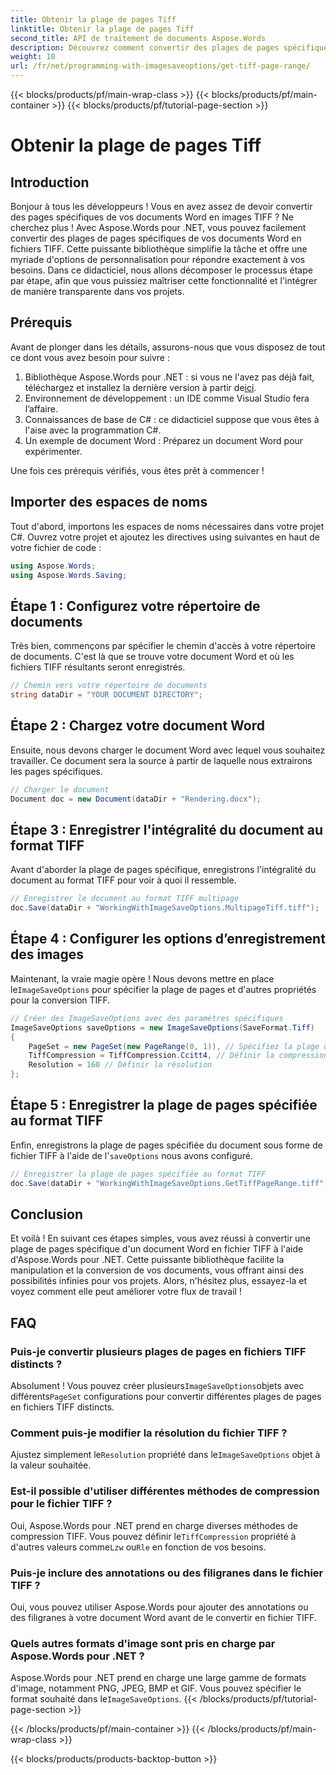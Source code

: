 ```yaml
---
title: Obtenir la plage de pages Tiff
linktitle: Obtenir la plage de pages Tiff
second_title: API de traitement de documents Aspose.Words
description: Découvrez comment convertir des plages de pages spécifiques de documents Word en fichiers TIFF à l'aide d'Aspose.Words pour .NET avec ce guide étape par étape.
weight: 10
url: /fr/net/programming-with-imagesaveoptions/get-tiff-page-range/
---
```


{{< blocks/products/pf/main-wrap-class >}}
{{< blocks/products/pf/main-container >}}
{{< blocks/products/pf/tutorial-page-section >}}

# Obtenir la plage de pages Tiff

## Introduction

Bonjour à tous les développeurs ! Vous en avez assez de devoir convertir des pages spécifiques de vos documents Word en images TIFF ? Ne cherchez plus ! Avec Aspose.Words pour .NET, vous pouvez facilement convertir des plages de pages spécifiques de vos documents Word en fichiers TIFF. Cette puissante bibliothèque simplifie la tâche et offre une myriade d'options de personnalisation pour répondre exactement à vos besoins. Dans ce didacticiel, nous allons décomposer le processus étape par étape, afin que vous puissiez maîtriser cette fonctionnalité et l'intégrer de manière transparente dans vos projets.

## Prérequis

Avant de plonger dans les détails, assurons-nous que vous disposez de tout ce dont vous avez besoin pour suivre :

1.  Bibliothèque Aspose.Words pour .NET : si vous ne l'avez pas déjà fait, téléchargez et installez la dernière version à partir de[ici](https://releases.aspose.com/words/net/).
2. Environnement de développement : un IDE comme Visual Studio fera l’affaire.
3. Connaissances de base de C# : ce didacticiel suppose que vous êtes à l'aise avec la programmation C#.
4. Un exemple de document Word : Préparez un document Word pour expérimenter.

Une fois ces prérequis vérifiés, vous êtes prêt à commencer !

## Importer des espaces de noms

Tout d'abord, importons les espaces de noms nécessaires dans votre projet C#. Ouvrez votre projet et ajoutez les directives using suivantes en haut de votre fichier de code :

```csharp
using Aspose.Words;
using Aspose.Words.Saving;
```

## Étape 1 : Configurez votre répertoire de documents

Très bien, commençons par spécifier le chemin d'accès à votre répertoire de documents. C'est là que se trouve votre document Word et où les fichiers TIFF résultants seront enregistrés.

```csharp
// Chemin vers votre répertoire de documents
string dataDir = "YOUR DOCUMENT DIRECTORY";
```

## Étape 2 : Chargez votre document Word

Ensuite, nous devons charger le document Word avec lequel vous souhaitez travailler. Ce document sera la source à partir de laquelle nous extrairons les pages spécifiques.

```csharp
// Charger le document
Document doc = new Document(dataDir + "Rendering.docx");
```

## Étape 3 : Enregistrer l'intégralité du document au format TIFF

Avant d'aborder la plage de pages spécifique, enregistrons l'intégralité du document au format TIFF pour voir à quoi il ressemble.

```csharp
// Enregistrer le document au format TIFF multipage
doc.Save(dataDir + "WorkingWithImageSaveOptions.MultipageTiff.tiff");
```

## Étape 4 : Configurer les options d’enregistrement des images

Maintenant, la vraie magie opère ! Nous devons mettre en place le`ImageSaveOptions` pour spécifier la plage de pages et d'autres propriétés pour la conversion TIFF.

```csharp
// Créer des ImageSaveOptions avec des paramètres spécifiques
ImageSaveOptions saveOptions = new ImageSaveOptions(SaveFormat.Tiff)
{
    PageSet = new PageSet(new PageRange(0, 1)), // Spécifiez la plage de pages
    TiffCompression = TiffCompression.Ccitt4, // Définir la compression TIFF
    Resolution = 160 // Définir la résolution
};
```

## Étape 5 : Enregistrer la plage de pages spécifiée au format TIFF

 Enfin, enregistrons la plage de pages spécifiée du document sous forme de fichier TIFF à l'aide de l'`saveOptions` nous avons configuré.

```csharp
// Enregistrer la plage de pages spécifiée au format TIFF
doc.Save(dataDir + "WorkingWithImageSaveOptions.GetTiffPageRange.tiff", saveOptions);
```

## Conclusion

Et voilà ! En suivant ces étapes simples, vous avez réussi à convertir une plage de pages spécifique d'un document Word en fichier TIFF à l'aide d'Aspose.Words pour .NET. Cette puissante bibliothèque facilite la manipulation et la conversion de vos documents, vous offrant ainsi des possibilités infinies pour vos projets. Alors, n'hésitez plus, essayez-la et voyez comment elle peut améliorer votre flux de travail !

## FAQ

### Puis-je convertir plusieurs plages de pages en fichiers TIFF distincts ?

 Absolument ! Vous pouvez créer plusieurs`ImageSaveOptions`objets avec différents`PageSet` configurations pour convertir différentes plages de pages en fichiers TIFF distincts.

### Comment puis-je modifier la résolution du fichier TIFF ?

 Ajustez simplement le`Resolution` propriété dans le`ImageSaveOptions` objet à la valeur souhaitée.

### Est-il possible d'utiliser différentes méthodes de compression pour le fichier TIFF ?

 Oui, Aspose.Words pour .NET prend en charge diverses méthodes de compression TIFF. Vous pouvez définir le`TiffCompression` propriété à d'autres valeurs comme`Lzw` ou`Rle` en fonction de vos besoins.

### Puis-je inclure des annotations ou des filigranes dans le fichier TIFF ?

Oui, vous pouvez utiliser Aspose.Words pour ajouter des annotations ou des filigranes à votre document Word avant de le convertir en fichier TIFF.

### Quels autres formats d'image sont pris en charge par Aspose.Words pour .NET ?

 Aspose.Words pour .NET prend en charge une large gamme de formats d'image, notamment PNG, JPEG, BMP et GIF. Vous pouvez spécifier le format souhaité dans le`ImageSaveOptions`.
{{< /blocks/products/pf/tutorial-page-section >}}

{{< /blocks/products/pf/main-container >}}
{{< /blocks/products/pf/main-wrap-class >}}

{{< blocks/products/products-backtop-button >}}
